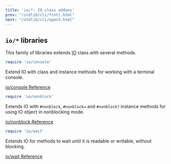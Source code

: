 ```yaml
---
title: 'io/*: IO class addons'
prev: "/stdlib/cli/fcntl.html"
next: "/stdlib/cli/open3.html"
---
```


## `io/*` libraries[](#io-libraries)

This family of libraries extends [IO](../../builtin/system-cli/io.md)
class with several methods.


```ruby
require 'io/console'
```

Extend IO with class and instance methods for working with a terminal
console.

<a
href='https://ruby-doc.org/stdlib-2.6.0/libdoc/io/console/rdoc/IO.html'
class='ruby-doc remote' target='_blank'>io/console Reference</a>


```ruby
require 'io/nonblock'
```

Extends IO with `#nonblock`, `#nonblock=` and `#nonblock?` instance
methods for using IO object in nonblocking mode.

<a
href='https://ruby-doc.org/stdlib-2.6.0/libdoc/io/nonblock/rdoc/IO.html'
class='ruby-doc remote' target='_blank'>io/nonblock Reference</a>


```ruby
require 'io/wait'
```

Extends IO for methods to wait until it is readable or writable, without
blocking.

<a href='https://ruby-doc.org/stdlib-2.6.0/libdoc/io/wait/rdoc/IO.html'
class='ruby-doc remote' target='_blank'>io/wait Reference</a>

